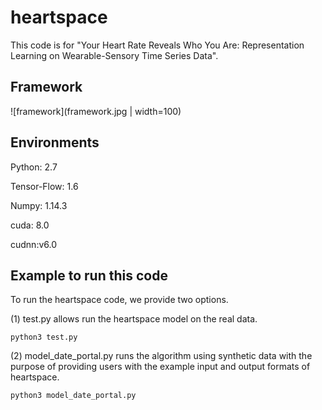 # heartspace
This code is for "Your Heart Rate Reveals Who You Are: Representation Learning on Wearable-Sensory Time Series Data".
## Framework
![framework](framework.jpg | width=100)

## Environments 
  Python: 2.7
  
  Tensor-Flow: 1.6
  
  Numpy: 1.14.3

  cuda: 8.0
  
  cudnn:v6.0

## Example to run this code
To run the heartspace code, we provide two options.

(1) test.py allows run the heartspace model on the real data.

`python3 test.py`

(2) model_date_portal.py runs the algorithm using synthetic data with the purpose of providing users with the example input and output formats of heartspace.

`python3 model_date_portal.py`
